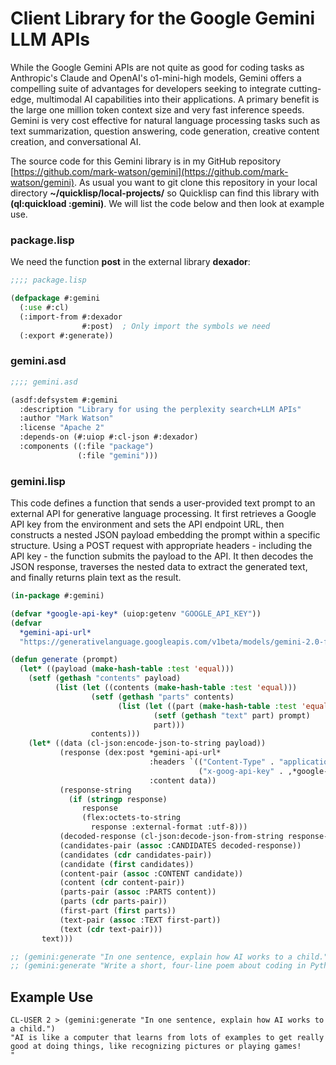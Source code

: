 # Client Library for the Google Gemini LLM APIs

While the Google Gemini APIs are not quite as good for coding tasks as Anthropic's Claude and OpenAI's o1-mini-high models, Gemini offers a compelling suite of advantages for developers seeking to integrate cutting-edge, multimodal AI capabilities into their applications. A primary benefit is the large one million token context size and very fast inference speeds. Gemini is very cost effective for natural language processing tasks such as text summarization, question answering, code generation, creative content creation, and conversational AI.

The source code for this Gemini library is in my GitHub repository [https://github.com/mark-watson/gemini](https://github.com/mark-watson/gemini). As usual you want to git clone this repository in your local directory **~/quicklisp/local-projects/** so Quicklisp can find this library with **(ql:quickload :gemini)**. We will list the code below and then look at example use.

### package.lisp

We need the function **post** in the external library **dexador**:

```lisp
;;;; package.lisp

(defpackage #:gemini
  (:use #:cl)
  (:import-from #:dexador
                #:post)  ; Only import the symbols we need
  (:export #:generate))
```

### gemini.asd

```lisp
;;;; gemini.asd

(asdf:defsystem #:gemini
  :description "Library for using the perplexity search+LLM APIs"
  :author "Mark Watson"
  :license "Apache 2"
  :depends-on (#:uiop #:cl-json #:dexador)
  :components ((:file "package")
               (:file "gemini")))
```

### gemini.lisp

This code defines a function that sends a user-provided text prompt to an external API for generative language processing. It first retrieves a Google API key from the environment and sets the API endpoint URL, then constructs a nested JSON payload embedding the prompt within a specific structure. Using a POST request with appropriate headers - including the API key - the function submits the payload to the API. It then decodes the JSON response, traverses the nested data to extract the generated text, and finally returns plain text as the result.

```lisp
(in-package #:gemini)

(defvar *google-api-key* (uiop:getenv "GOOGLE_API_KEY"))
(defvar
  *gemini-api-url*
  "https://generativelanguage.googleapis.com/v1beta/models/gemini-2.0-flash:generateContent")

(defun generate (prompt)
  (let* ((payload (make-hash-table :test 'equal)))
    (setf (gethash "contents" payload)
          (list (let ((contents (make-hash-table :test 'equal)))
                  (setf (gethash "parts" contents)
                        (list (let ((part (make-hash-table :test 'equal)))
                                (setf (gethash "text" part) prompt)
                                part)))
                  contents)))
    (let* ((data (cl-json:encode-json-to-string payload))
           (response (dex:post *gemini-api-url*
                               :headers `(("Content-Type" . "application/json")
                                          ("x-goog-api-key" . ,*google-api-key*))
                               :content data))
           (response-string
             (if (stringp response)
                response
                (flex:octets-to-string
                  response :external-format :utf-8)))
           (decoded-response (cl-json:decode-json-from-string response-string))
           (candidates-pair (assoc :CANDIDATES decoded-response))
           (candidates (cdr candidates-pair))
           (candidate (first candidates))
           (content-pair (assoc :CONTENT candidate))
           (content (cdr content-pair))
           (parts-pair (assoc :PARTS content))
           (parts (cdr parts-pair))
           (first-part (first parts))
           (text-pair (assoc :TEXT first-part))
           (text (cdr text-pair)))
       text)))

;; (gemini:generate "In one sentence, explain how AI works to a child.")
;; (gemini:generate "Write a short, four-line poem about coding in Python.")
```

## Example Use

```text
CL-USER 2 > (gemini:generate "In one sentence, explain how AI works to a child.")
"AI is like a computer that learns from lots of examples to get really good at doing things, like recognizing pictures or playing games!
"
```




